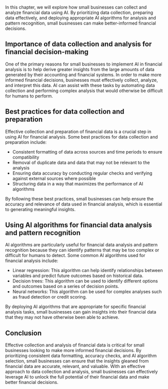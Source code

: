 

In this chapter, we will explore how small businesses can collect and analyze financial data using AI. By prioritizing data collection, preparing data effectively, and deploying appropriate AI algorithms for analysis and pattern recognition, small businesses can make better-informed financial decisions.

Importance of data collection and analysis for financial decision-making
------------------------------------------------------------------------

One of the primary reasons for small businesses to implement AI in financial analysis is to help derive greater insights from the large amounts of data generated by their accounting and financial systems. In order to make more informed financial decisions, businesses must effectively collect, analyze, and interpret this data. AI can assist with these tasks by automating data collection and performing complex analysis that would otherwise be difficult for humans to perform.

Best practices for data collection and preparation
--------------------------------------------------

Effective collection and preparation of financial data is a crucial step in using AI for financial analysis. Some best practices for data collection and preparation include:

* Consistent formatting of data across sources and time periods to ensure compatibility
* Removal of duplicate data and data that may not be relevant to the analysis
* Ensuring data accuracy by conducting regular checks and verifying against external sources where possible
* Structuring data in a way that maximizes the performance of AI algorithms

By following these best practices, small businesses can help ensure the accuracy and relevance of data used in financial analysis, which is essential to generating meaningful insights.

Using AI algorithms for financial data analysis and pattern recognition
-----------------------------------------------------------------------

AI algorithms are particularly useful for financial data analysis and pattern recognition because they can identify patterns that may be too complex or difficult for humans to detect. Some common AI algorithms used for financial analysis include:

* Linear regression: This algorithm can help identify relationships between variables and predict future outcomes based on historical data.
* Decision trees: This algorithm can be used to identify different options and outcomes based on a series of decision points.
* Neural networks: This algorithm can be used for complex analyses such as fraud detection or credit scoring.

By deploying AI algorithms that are appropriate for specific financial analysis tasks, small businesses can gain insights into their financial data that they may not have otherwise been able to achieve.

Conclusion
----------

Effective collection and analysis of financial data is critical for small businesses looking to make more informed financial decisions. By prioritizing consistent data formatting, accuracy checks, and AI algorithm selection, small businesses can ensure that the insights gleaned from financial data are accurate, relevant, and valuable. With an effective approach to data collection and analysis, small businesses can effectively leverage AI to unlock the full potential of their financial data and make better financial decisions.
